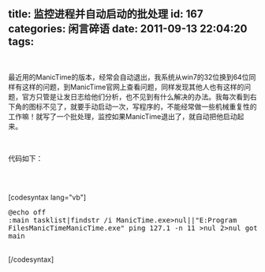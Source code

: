 title: 监控进程并自动启动的批处理
id: 167
categories: 闲言碎语
date: 2011-09-13 22:04:20
tags:
---

<pre></pre>
</br>最近用的ManicTime的版本，经常会自动退出，我系统从win7的32位换到64位同样有这样的问题，到ManicTime官网上查看问题，同样发现其他人也有这样的问题，官方只管是让发日志给他们分析，也不见到有什么解决的办法。我每次看到右下角的图标不见了，就要手动启动一次，写程序的，不能经常做一些机械重复性的工作嘛！就写了一个批处理，监控如果ManicTime退出了，就自动把他启动起来。
</br><pre></pre>
</br>代码如下：
</br><pre><span><span> </span></span></pre>
</br>[codesyntax lang=&quot;vb&quot;]
</br><pre>@echo off
:main
tasklist|findstr /i ManicTime.exe&gt;nul||&quot;E:Program FilesManicTimeManicTime.exe&quot;
ping 127.1 -n 11 &gt;nul 2&gt;nul
goto main</pre>
</br>[/codesyntax]
</br>&nbsp;
